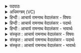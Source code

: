 <details><summary>पदपाठः</summary>

आ꣢। इत्। उ꣣। म꣡धोः꣢꣯। म꣣दि꣡न्त꣢रम्। सि꣣ञ्च꣢। अ꣣ध्वर्यो। अ꣡न्ध꣢꣯सः। ए꣣व꣢। हि। वी꣣र꣢। स्त꣡व꣢꣯ते। स꣣दा꣡वृ꣢धः। स꣣दा꣢। वृ꣣धः। १६८४।
</details>

<details><summary>अधिमन्त्रम् (VC)</summary>

- इन्द्रः
- विश्वमना वैयश्वः
- उष्णिक्
- ऋषभः
</details>

<details><summary>हिन्दी : आचार्य रामनाथ वेदालंकार - विषयः</summary>

प्रथम ऋचा पूर्वार्चिक में ३८५ क्रमाङ्क पर मानव को सम्बोधित की गयी थी। यहाँ परमेश्वर को सम्बोधन करते हैं।
</details>

<details><summary>हिन्दी : आचार्य रामनाथ वेदालंकार - पदार्थः</summary>

पदार्थान्वयभाषाः -  हे(अध्वर्यो)ब्रह्माण्ड-यज्ञ के सञ्चालक इन्द्र परमात्मन्!आप(मधोः)मधुर(अन्धसः)आनन्द के(मदिन्तरम्)अतिशय तृप्ति देनेवाले रस को(इत्)निश्चय ही(आ सिञ्च उ)उपासक के अन्तरात्मा में सींचो।(एव हि)इसी प्रकार(वीरः)शूरवीर उपासक(सदावृधः)सदा उन्नत होता हुआ(स्तवते)प्रशंसा पाता है ॥१॥
</details>

<details><summary>हिन्दी : आचार्य रामनाथ वेदालंकार - भावार्थः</summary>

भावार्थभाषाः -  ब्रह्मानन्द-रस से पूर्णतः तृप्त हुआ उपासक सदा वृद्धि और उन्नति पाता हुआ सबका प्रशंसापात्र होता है ॥१॥
</details>

<details><summary>संस्कृत : आचार्य रामनाथ वेदालंकार - विषयः</summary>

तत्र प्रथमा ऋक् पूर्वार्चिके ३८५ क्रमाङ्के मानवं संबोधिता। अत्र परमेश्वरः सम्बोध्यते।
</details>

<details><summary>संस्कृत : आचार्य रामनाथ वेदालंकार - पदार्थः</summary>

पदार्थान्वयभाषाः -  हे(अध्वर्यो)ब्रह्माण्डयज्ञस्य सञ्चालक इन्द्र परमात्मन्!त्वम्(मधोः)मधुरस्य(अन्धसः)आनन्दस्य(मदिन्तरम्)अतिशयेन तृप्तिकरं रसम्(इत्)निश्चयेन(आ सिञ्च उ)उपासकस्य अन्तरात्मं क्षारय खलु।(एव हि)एवमेव(वीरः)शूरः उपासकः(सदावृधः)सदा वृद्धः सन्(स्तवते)स्तूयते,प्रशस्यते ॥१॥
</details>

<details><summary>संस्कृत : आचार्य रामनाथ वेदालंकार - भावार्थः</summary>

भावार्थभाषाः -  ब्रह्मानन्दरसेन संतृप्तः खलूपासको नित्यं वृद्धिमुन्नतिं च प्राप्नुवन् सर्वेषां प्रशंसाभाजनं जायते ॥१॥
</details>